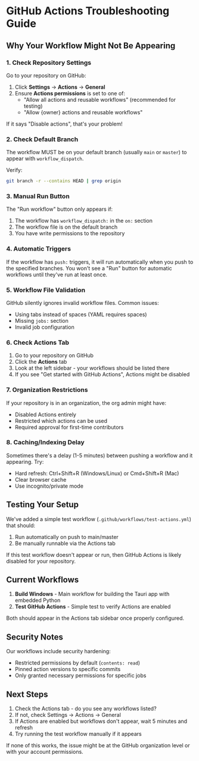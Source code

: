 # GitHub Actions Troubleshooting Guide

## Why Your Workflow Might Not Be Appearing

### 1. Check Repository Settings

Go to your repository on GitHub:
1. Click **Settings** → **Actions** → **General**
2. Ensure **Actions permissions** is set to one of:
   - "Allow all actions and reusable workflows" (recommended for testing)
   - "Allow {owner} actions and reusable workflows"
   
If it says "Disable actions", that's your problem!

### 2. Check Default Branch

The workflow MUST be on your default branch (usually `main` or `master`) to appear with `workflow_dispatch`.

Verify:
```bash
git branch -r --contains HEAD | grep origin
```

### 3. Manual Run Button

The "Run workflow" button only appears if:
1. The workflow has `workflow_dispatch:` in the `on:` section
2. The workflow file is on the default branch
3. You have write permissions to the repository

### 4. Automatic Triggers

If the workflow has `push:` triggers, it will run automatically when you push to the specified branches. You won't see a "Run" button for automatic workflows until they've run at least once.

### 5. Workflow File Validation

GitHub silently ignores invalid workflow files. Common issues:
- Using tabs instead of spaces (YAML requires spaces)
- Missing `jobs:` section
- Invalid job configuration

### 6. Check Actions Tab

1. Go to your repository on GitHub
2. Click the **Actions** tab
3. Look at the left sidebar - your workflows should be listed there
4. If you see "Get started with GitHub Actions", Actions might be disabled

### 7. Organization Restrictions

If your repository is in an organization, the org admin might have:
- Disabled Actions entirely
- Restricted which actions can be used
- Required approval for first-time contributors

### 8. Caching/Indexing Delay

Sometimes there's a delay (1-5 minutes) between pushing a workflow and it appearing. Try:
- Hard refresh: Ctrl+Shift+R (Windows/Linux) or Cmd+Shift+R (Mac)
- Clear browser cache
- Use incognito/private mode

## Testing Your Setup

We've added a simple test workflow (`.github/workflows/test-actions.yml`) that should:
1. Run automatically on push to main/master
2. Be manually runnable via the Actions tab

If this test workflow doesn't appear or run, then GitHub Actions is likely disabled for your repository.

## Current Workflows

1. **Build Windows** - Main workflow for building the Tauri app with embedded Python
2. **Test GitHub Actions** - Simple test to verify Actions are enabled

Both should appear in the Actions tab sidebar once properly configured.

## Security Notes

Our workflows include security hardening:
- Restricted permissions by default (`contents: read`)
- Pinned action versions to specific commits
- Only granted necessary permissions for specific jobs

## Next Steps

1. Check the Actions tab - do you see any workflows listed?
2. If not, check Settings → Actions → General
3. If Actions are enabled but workflows don't appear, wait 5 minutes and refresh
4. Try running the test workflow manually if it appears

If none of this works, the issue might be at the GitHub organization level or with your account permissions.